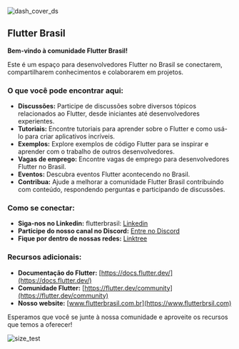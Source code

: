 

![dash_cover_ds](https://github.com/Brasil-Flutter/.github/assets/2637049/0d0126e7-5c4a-411e-a551-3e0f24a7a6ed)

## Flutter Brasil

**Bem-vindo à comunidade Flutter Brasil!**

Este é um espaço para desenvolvedores Flutter no Brasil se conectarem, compartilharem conhecimentos e colaborarem em projetos.

### O que você pode encontrar aqui:

-   **Discussões:**  Participe de discussões sobre diversos tópicos relacionados ao Flutter, desde iniciantes até desenvolvedores experientes.
-   **Tutoriais:**  Encontre tutoriais para aprender sobre o Flutter e como usá-lo para criar aplicativos incríveis.
-   **Exemplos:**  Explore exemplos de código Flutter para se inspirar e aprender com o trabalho de outros desenvolvedores.
-   **Vagas de emprego:**  Encontre vagas de emprego para desenvolvedores Flutter no Brasil.
-   **Eventos:**  Descubra eventos Flutter acontecendo no Brasil.
-   **Contribua:**  Ajude a melhorar a comunidade Flutter Brasil contribuindo com conteúdo, respondendo perguntas e participando de discussões.

### Como se conectar:

-   **Siga-nos no Linkedin:**  flutterbrasil:  [Linkedin](https://www.linkedin.com/company/flutterbrasil)
-   **Participe do nosso canal no Discord:**  [Entre no Discord](https://discord.com/invite/flutterbrasil)
-   **Fique por dentro de nossas redes:**  [Linktree](https://linktr.ee/flutterbrasil)

### Recursos adicionais:

-   **Documentação do Flutter:**  [https://docs.flutter.dev/](https://docs.flutter.dev/)
-   **Comunidade Flutter:**  [https://flutter.dev/community](https://flutter.dev/community)
-   **Nosso website:**  [www.flutterbrasil.com.br](https://www.flutterbrsil.com)

Esperamos que você se junte à nossa comunidade e aproveite os recursos que temos a oferecer!

![size_test](https://github.com/Brasil-Flutter/.github/assets/2637049/df5f962f-d7f8-4220-9470-2ba3bcbe6610)

